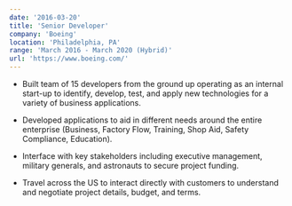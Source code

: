 ```yaml
---
date: '2016-03-20'
title: 'Senior Developer'
company: 'Boeing'
location: 'Philadelphia, PA'
range: 'March 2016 - March 2020 (Hybrid)'
url: 'https://www.boeing.com/'
---
```


- Built team of 15 developers from the ground up operating as an internal start-up to identify, develop, test, and apply new technologies for a variety of business applications.

- Developed applications to aid in different needs around the entire enterprise (Business, Factory Flow, Training, Shop Aid, Safety Compliance, Education).

- Interface with key stakeholders including executive management, military generals, and astronauts to secure project funding.

- Travel across the US to interact directly with customers to understand and negotiate project details, budget, and terms.
